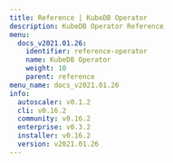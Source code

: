 ```yaml
---
title: Reference | KubeDB Operator
description: KubeDB Operator Reference
menu:
  docs_v2021.01.26:
    identifier: reference-operator
    name: KubeDB Operator
    weight: 10
    parent: reference
menu_name: docs_v2021.01.26
info:
  autoscaler: v0.1.2
  cli: v0.16.2
  community: v0.16.2
  enterprise: v0.3.2
  installer: v0.16.2
  version: v2021.01.26
---
```


